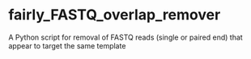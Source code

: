 # fairly_FASTQ_overlap_remover
A Python script for removal of FASTQ reads (single or paired end) that appear to target the same template
